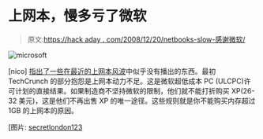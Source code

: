 # 上网本，慢多亏了微软

> 原文:[https://hack aday . com/2008/12/20/netbooks-slow-感谢微软/](https://hackaday.com/2008/12/20/netbooks-slow-thanks-to-microsoft/)

![microsoft](../Images/c6cb53e3c6f60cbba07eb14d4e1adea9.png "microsoft")

[nico] [指出了一些在](http://microblog.routed.net/2008/12/10/the-performance-cap-for-the-current-set-of-netbooks/ "engineering from the trenches » The performance cap for the current set of netbooks")[最近的上网本风波](http://hackaday.com/2008/11/30/hackit-netbook-haters/ "Netbook haters?  - Hack a Day")中似乎没有播出的东西。最初 TechCrunch 的部分抱怨是上网本动力不足。这是微软超低成本 PC (ULCPC)许可计划的直接结果。如果制造商不坚持微软的限制，他们就不能打折购买 XP(26-32 美元)，这是他们不再出售 XP 的唯一途径。这些规则就是你不能购买内存超过 1GB 的上网本的原因。

[图片: [secretlondon123](http://flickr.com/photos/secretlondon/2729687254/ "Advent 4211 netbook on Flickr - Photo Sharing!")